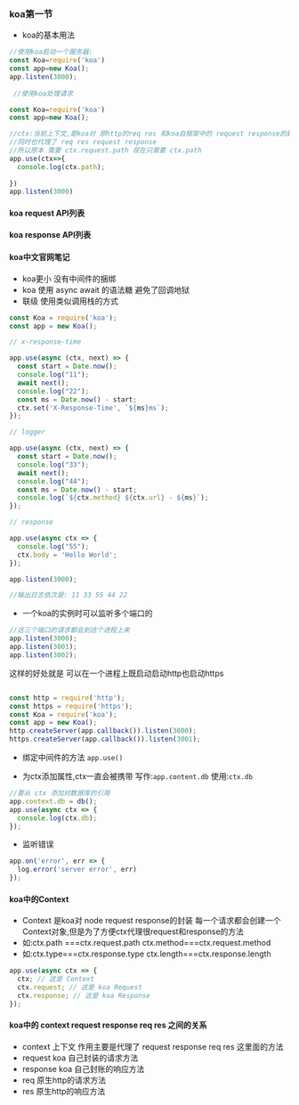 ### koa第一节

- koa的基本用法
```javascript
//使用koa启动一个服务器:
const Koa=require('koa')
const app=new Koa();
app.listen(3000);
 
 //使用koa处理请求

const Koa=require('koa')
const app=new Koa();

//ctx:当前上下文,是koa对 原http的req res 和koa自框架中的 request response的封装
//同时也代理了 req res request response
//所以原本 需要 ctx.request.path 现在只需要 ctx.path
app.use(ctx=>{
  console.log(ctx.path);
  
})
app.listen(3000)
```

#### koa request API列表


#### koa response API列表

#### koa中文官网笔记
- koa更小 没有中间件的捆绑
- koa 使用 async await 的语法糖 避免了回调地狱
- 联级 使用类似调用栈的方式
```javascript
const Koa = require('koa');
const app = new Koa();

// x-response-time

app.use(async (ctx, next) => {
  const start = Date.now();
  console.log("11");
  await next();
  console.log("22");
  const ms = Date.now() - start;
  ctx.set('X-Response-Time', `${ms}ms`);
});

// logger

app.use(async (ctx, next) => {
  const start = Date.now();
  console.log("33");
  await next();
  console.log("44");
  const ms = Date.now() - start;
  console.log(`${ctx.method} ${ctx.url} - ${ms}`);
});

// response

app.use(async ctx => {
  console.log("55");
  ctx.body = 'Hello World';
});

app.listen(3000);

//输出日志依次是: 11 33 55 44 22
```

- 一个koa的实例时可以监听多个端口的
```javascript
//这三个端口的请求都会到这个进程上来
app.listen(3000);
app.listen(3001);
app.listen(3002);

```
这样的好处就是 可以在一个进程上既启动启动http也启动https
```javascript

const http = require('http');
const https = require('https');
const Koa = require('koa');
const app = new Koa();
http.createServer(app.callback()).listen(3000);
https.createServer(app.callback()).listen(3001);

```

- 绑定中间件的方法 `app.use()`

- 为ctx添加属性,ctx一直会被携带 写作:`app.content.db` 使用:`ctx.db`

```javascript
//要从 ctx 添加对数据库的引用
app.context.db = db();
app.use(async ctx => {
  console.log(ctx.db);
});

```
- 监听错误
```javascript
app.on('error', err => {
  log.error('server error', err)
});
```

#### koa中的Context
- Context 是koa对 node request response的封装 每一个请求都会创建一个Context对象,但是为了方便ctx代理很request和response的方法
- 如:ctx.path ===ctx.request.path ctx.method===ctx.request.method
- 如:ctx.type===ctx.response.type ctx.length===ctx.response.length


```javascript
app.use(async ctx => {
  ctx; // 这是 Context
  ctx.request; // 这是 koa Request
  ctx.response; // 这是 koa Response
});

```

#### koa中的 context request response req res 之间的关系
- context 上下文 作用主要是代理了 request response req res 这里面的方法
- request koa 自己封装的请求方法
- response koa 自己封账的响应方法
- req 原生http的请求方法
- res 原生http的响应方法
   

